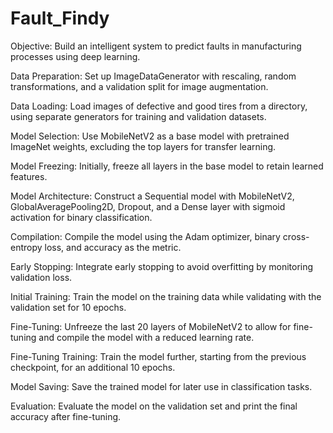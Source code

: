 # Fault_Findy
Objective: Build an intelligent system to predict faults in manufacturing processes using deep learning.

Data Preparation: Set up ImageDataGenerator with rescaling, random transformations, and a validation split for image augmentation.

Data Loading: Load images of defective and good tires from a directory, using separate generators for training and validation datasets.

Model Selection: Use MobileNetV2 as a base model with pretrained ImageNet weights, excluding the top layers for transfer learning.

Model Freezing: Initially, freeze all layers in the base model to retain learned features.

Model Architecture: Construct a Sequential model with MobileNetV2, GlobalAveragePooling2D, Dropout, and a Dense layer with sigmoid activation for binary classification.

Compilation: Compile the model using the Adam optimizer, binary cross-entropy loss, and accuracy as the metric.

Early Stopping: Integrate early stopping to avoid overfitting by monitoring validation loss.

Initial Training: Train the model on the training data while validating with the validation set for 10 epochs.

Fine-Tuning: Unfreeze the last 20 layers of MobileNetV2 to allow for fine-tuning and compile the model with a reduced learning rate.

Fine-Tuning Training: Train the model further, starting from the previous checkpoint, for an additional 10 epochs.

Model Saving: Save the trained model for later use in classification tasks.

Evaluation: Evaluate the model on the validation set and print the final accuracy after fine-tuning.
